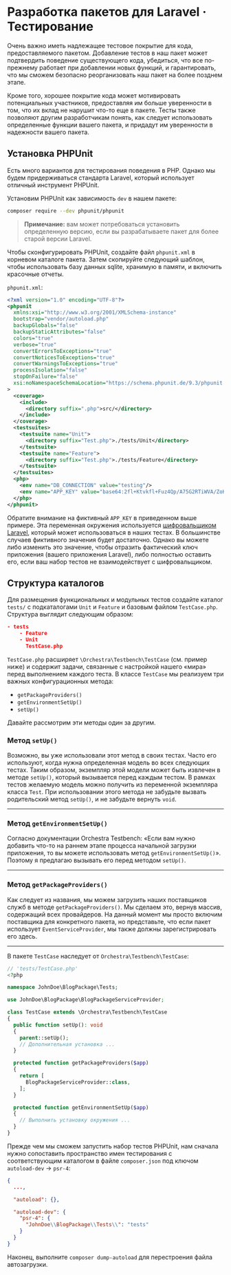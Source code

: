 <!-- ---
title: 'Testing'
description: 'Testing is an essential part of every package to ensure proper behavior and allow refactoring with confidence. This section explains how to set up a testing environment using PHPUnit to create robust packages.'
tags: ['Testing', 'PHPUnit', 'Directory Structure']
image: 'https://www.laravelpackage.com/assets/pages/laravelpackage.jpeg'
date: 2019-09-17
--- -->

# Разработка пакетов для Laravel · Тестирование

Очень важно иметь надлежащее тестовое покрытие для кода, предоставляемого пакетом. Добавление тестов в наш пакет может подтвердить поведение существующего кода, убедиться, что все по-прежнему работает при добавлении новых функций, и гарантировать, что мы сможем безопасно реорганизовать наш пакет на более позднем этапе.

Кроме того, хорошее покрытие кода может мотивировать потенциальных участников, предоставляя им больше уверенности в том, что их вклад не нарушит что-то еще в пакете. Тесты также позволяют другим разработчикам понять, как следует использовать определенные функции вашего пакета, и придадут им уверенности в надежности вашего пакета.

## Установка PHPUnit

Есть много вариантов для тестирования поведения в PHP. Однако мы будем придерживаться стандарта Laravel, который использует отличный инструмент PHPUnit.

Установим PHPUnit как зависимость `dev` в нашем пакете:

```bash
composer require --dev phpunit/phpunit
```

> **Примечание:** вам может потребоваться установить определенную версию, если вы разрабатываете пакет для более старой версии Laravel.

Чтобы сконфигурировать PHPUnit, создайте файл `phpunit.xml` в корневом каталоге пакета.
Затем скопируйте следующий шаблон, чтобы использовать базу данных sqlite, хранимую в памяти, и включить красочные отчеты.

`phpunit.xml`:

```xml
<?xml version="1.0" encoding="UTF-8"?>
<phpunit
  xmlns:xsi="http://www.w3.org/2001/XMLSchema-instance"
  bootstrap="vendor/autoload.php"
  backupGlobals="false"
  backupStaticAttributes="false"
  colors="true"
  verbose="true"
  convertErrorsToExceptions="true"
  convertNoticesToExceptions="true"
  convertWarningsToExceptions="true"
  processIsolation="false"
  stopOnFailure="false"
  xsi:noNamespaceSchemaLocation="https://schema.phpunit.de/9.3/phpunit.xsd"
>
  <coverage>
    <include>
      <directory suffix=".php">src/</directory>
    </include>
  </coverage>
  <testsuites>
    <testsuite name="Unit">
      <directory suffix="Test.php">./tests/Unit</directory>
    </testsuite>
    <testsuite name="Feature">
      <directory suffix="Test.php">./tests/Feature</directory>
    </testsuite>
  </testsuites>
  <php>
    <env name="DB_CONNECTION" value="testing"/>
    <env name="APP_KEY" value="base64:2fl+Ktvkfl+Fuz4Qp/A75G2RTiWVA/ZoKZvp6fiiM10="/>
  </php>
</phpunit>
```

Обратите внимание на фиктивный `APP_KEY` в приведенном выше примере. Эта переменная окружения используется [шифровальщиком Laravel](https://github.com/russsiq/laravel-docs-8.x-ru/blob/main/docs/encryption.md#using-the-encrypter), который может использоваться в наших тестах. В большинстве случаев фиктивного значения будет достаточно. Однако вы можете либо изменить это значение, чтобы отразить фактический ключ приложения (вашего приложения Laravel), либо полностью оставить его, если ваш набор тестов не взаимодействует с шифровальщиком.

## Структура каталогов

Для размещения функциональных и модульных тестов создайте каталог `tests/` с подкаталогами `Unit` и `Feature` и базовым файлом `TestCase.php`. Структура выглядит следующим образом:

```json
- tests
    - Feature
    - Unit
      TestCase.php
```

`TestCase.php` расширяет `\Orchestra\Testbench\TestCase` (см. пример ниже) и содержит задачи, связанные с настройкой нашего «мира» перед выполнением каждого теста. В классе `TestCase` мы реализуем три важных конфигурационных метода:

- `getPackageProviders()`
- `getEnvironmentSetUp()`
- `setUp()`

Давайте рассмотрим эти методы один за другим.

### Метод `setUp()`

Возможно, вы уже использовали этот метод в своих тестах. Часто его используют, когда нужна определенная модель во всех следующих тестах. Таким образом, экземпляр этой модели может быть извлечен в методе `setUp()`, который вызывается перед каждым тестом. В рамках тестов желаемую модель можно получить из переменной экземпляра класса `Test`. При использовании этого метода не забудьте вызвать родительский метод `setUp()`, и не забудьте вернуть `void`.

---

### Метод `getEnvironmentSetUp()`

Согласно документации Orchestra Testbench: «Если вам нужно добавить что-то на раннем этапе процесса начальной загрузки приложения, то вы можете использовать метод `getEnvironmentSetUp()`». Поэтому я предлагаю вызывать его перед методом `setUp()`.

---

### Метод `getPackageProviders()`

Как следует из названия, мы можем загрузить наших поставщиков служб в методе `getPackageProviders()`. Мы сделаем это, вернув массив, содержащий всех провайдеров. На данный момент мы просто включим поставщика для конкретного пакета, но представьте, что если пакет использует `EventServiceProvider`, мы также должны зарегистрировать его здесь.

---

В пакете `TestCase` наследует от `Orchestra\Testbench\TestCase`:

```php
// 'tests/TestCase.php'
<?php

namespace JohnDoe\BlogPackage\Tests;

use JohnDoe\BlogPackage\BlogPackageServiceProvider;

class TestCase extends \Orchestra\Testbench\TestCase
{
  public function setUp(): void
  {
    parent::setUp();
    // Дополнительная установка ...
  }

  protected function getPackageProviders($app)
  {
    return [
      BlogPackageServiceProvider::class,
    ];
  }

  protected function getEnvironmentSetUp($app)
  {
    // Выполнить установку окружения ...
  }
}
```

Прежде чем мы сможем запустить набор тестов PHPUnit, нам сначала нужно сопоставить пространство имен тестирования с соответствующим каталогом в ​​файле `composer.json` под ключом `autoload-dev` -> `psr-4`:

```json
{
  ...,

  "autoload": {},

  "autoload-dev": {
    "psr-4": {
      "JohnDoe\\BlogPackage\\Tests\\": "tests"
    }
  }
}
```

Наконец, выполните `composer dump-autoload` для перестроения файла автозагрузки.
